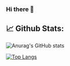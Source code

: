 ### Hi there 👋

## 📈 **Github Stats:**


![Anurag's GitHub stats](https://github-readme-stats.vercel.app/api?username=afborda&show_icons=true&theme=radical)

[![Top Langs](https://github-readme-stats.vercel.app/api/top-langs/?username=afborda&hide_progress=false&theme=radical)](https://github.com/anuraghazra/github-readme-stats)





